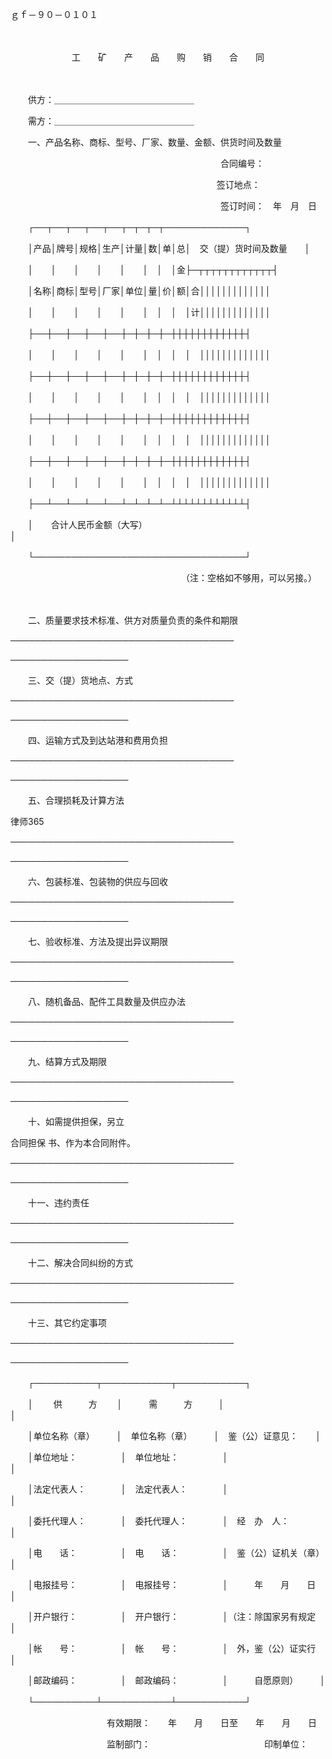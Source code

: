
 ｇｆ－９０－０１０１ 

　　 

　　　　　　　工　　矿　　产　　品　　购　　销　　合　　同 

　　 

　　供方：＿＿＿＿＿＿＿＿＿＿＿＿＿＿＿＿ 

　　需方：＿＿＿＿＿＿＿＿＿＿＿＿＿＿＿＿ 



　　一、产品名称、商标、型号、厂家、数量、金额、供货时间及数量　 

　　　　　　　　　　　　　　　　　　　　　　　　合同编号： 

　　　　 　　　　　　　　　　　　　　　　　　　 签订地点： 

　　　　　　　　　　　　　　　　　　　　　　　　签订时间：　年　月　日 

　　┌──┬──┬──┬──┬──┬─┬─┬─┬─────────────┐ 

　　│产品│牌号│规格│生产│计量│数│单│总│　交（提）货时间及数量　　│ 

　　│　　│　　│　　│　　│　　│　│　│金├─┬┬┬┬┬┬┬┬┬┬┬┬┤ 

　　│名称│商标│型号│厂家│单位│量│价│额│合│││││││││││││ 

　　│　　│　　│　　│　　│　　│　│　│　│计│││││││││││││　 

　　├──┼──┼──┼──┼──┼─┼─┼─┼─┼┼┼┼┼┼┼┼┼┼┼┼┤ 

　　│　　│　　│　　│　　│　　│　│　│　│　│││││││││││││ 

　　├──┼──┼──┼──┼──┼─┼─┼─┼─┼┼┼┼┼┼┼┼┼┼┼┼┤ 

　　│　　│　　│　　│　　│　　│　│　│　│　│││││││││││││ 

　　├──┼──┼──┼──┼──┼─┼─┼─┼─┼┼┼┼┼┼┼┼┼┼┼┼┤ 

　　│　　│　　│　　│　　│　　│　│　│　│　│││││││││││││ 

　　├──┼──┼──┼──┼──┼─┼─┼─┼─┼┼┼┼┼┼┼┼┼┼┼┼┤ 

　　│　　│　　│　　│　　│　　│　│　│　│　│││││││││││││ 

　　├──┴──┴──┴──┴──┴─┴─┴─┴─┴┴┴┴┴┴┴┴┴┴┴┴┤ 

　　│　　合计人民币金额（大写）　　　　　　　　　　　　　　　　　　　　　│ 

　　└──────────────────────────────────┘ 

　　　　　　　　　　　　　　　　　　　　（注：空格如不够用，可以另接。） 

　　 

　　二、质量要求技术标准、供方对质量负责的条件和期限 

──────────────────────────────────── 

─────────────────── 



　　三、交（提）货地点、方式 

──────────────────────────────────── 

─────────────────── 



　　四、运输方式及到达站港和费用负担 

──────────────────────────────────── 

─────────────────── 



　　五、合理损耗及计算方法 





 
律师365






──────────────────────────────────── 



─────────────────── 







　　六、包装标准、包装物的供应与回收 



──────────────────────────────────── 



─────────────────── 







　　七、验收标准、方法及提出异议期限 



──────────────────────────────────── 



─────────────────── 







　　八、随机备品、配件工具数量及供应办法 



──────────────────────────────────── 



─────────────────── 







　　九、结算方式及期限 



──────────────────────────────────── 



─────────────────── 







　　十、如需提供担保，另立

合同担保
书、作为本合同附件。 



──────────────────────────────────── 



─────────────────── 







　　十一、违约责任 



──────────────────────────────────── 



─────────────────── 







　　十二、解决合同纠纷的方式 



──────────────────────────────────── 



─────────────────── 







　　十三、其它约定事项 



──────────────────────────────────── 



─────────────────── 







　　┌──────────┬───────────┬───────────┐ 



　　│　　 供　　　方　　 │　　　需　　　方　　　│　　　　　　　　　　　│ 



　　│单位名称（章）　　　│　单位名称（章）　　　│　鉴（公）证意见：　　│ 



　　│单位地址：　　　　　│　单位地址：　　　　　│　　　　　　　　　　　│ 



　　│法定代表人：　　　　│　法定代表人：　　　　│　　　　　　　　　　　│ 



　　│委托代理人：　　　　│　委托代理人：　　　　│　经　办　人：　　　　│ 



　　│电　　话：　　　　　│　电　　话：　　　　　│　鉴（公）证机关（章）│ 



　　│电报挂号：　　　　　│　电报挂号：　　　　　│　　　年　　月　　日　│ 



　　│开户银行：　　　　　│　开户银行：　　　　　│（注：除国家另有规定　│ 



　　│帐　　号：　　　　　│　帐　　号：　　　　　│　外，鉴（公）证实行　│ 



　　│邮政编码：　　　　　│　邮政编码：　　　　　│　　　自愿原则）　　　│ 



　　└──────────┴───────────┴───────────┘ 



　　　　　　　　　　　有效期限：　　年　　月　　日至　　年　　月　　日 







　　　　　　　　　　　监制部门：　　　　　　　　　　　　　印制单位： 


 

 
 
 
 
 
  


  
 

  


  


  
 
 
 
 

